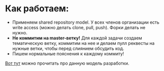 # Как работаем:
* Применяем shared repository model. У всех членов организации есть write access (можно делать clone, pull, push). Форки делать не нужно.
* __Не коммитим на master-ветку!__ Для каждой задачи создаем тематическую ветку, коммитим на нее и делаем пулл реквесты на нужные ветки,
чтобы перед слиянием обсудить код.
* Пишем нормальные пояснения к каждому коммиту!

[Вот тут](https://gist.github.com/seshness/3943237) можно прочитать про данную модель разработки.
